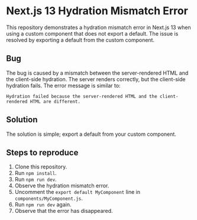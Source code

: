 # Next.js 13 Hydration Mismatch Error

This repository demonstrates a hydration mismatch error in Next.js 13 when using a custom component that does not export a default.  The issue is resolved by exporting a default from the custom component.

## Bug
The bug is caused by a mismatch between the server-rendered HTML and the client-side hydration. The server renders correctly, but the client-side hydration fails. The error message is similar to:

```
Hydration failed because the server-rendered HTML and the client-rendered HTML are different.
```

## Solution
The solution is simple; export a default from your custom component.

## Steps to reproduce
1. Clone this repository.
2. Run `npm install`.
3. Run `npm run dev`.
4. Observe the hydration mismatch error.
5. Uncomment the `export default MyComponent` line in `components/MyComponent.js`.
6. Run `npm run dev` again.
7. Observe that the error has disappeared.
